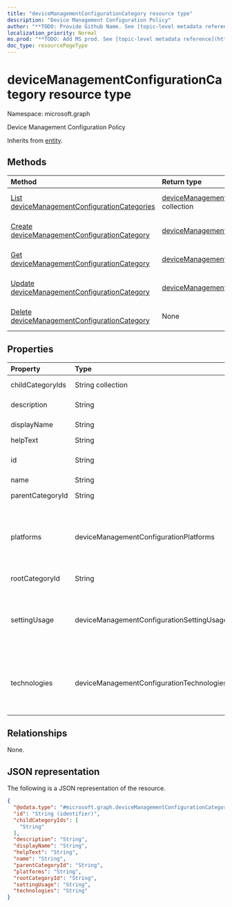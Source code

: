 ```yaml
---
title: "deviceManagementConfigurationCategory resource type"
description: "Device Management Configuration Policy"
author: "**TODO: Provide Github Name. See [topic-level metadata reference](https://msgo.azurewebsites.net/add/document/guidelines/metadata.html#topic-level-metadata)**"
localization_priority: Normal
ms.prod: "**TODO: Add MS prod. See [topic-level metadata reference](https://msgo.azurewebsites.net/add/document/guidelines/metadata.html#topic-level-metadata)**"
doc_type: resourcePageType
---
```


# deviceManagementConfigurationCategory resource type

Namespace: microsoft.graph



Device Management Configuration Policy


Inherits from [entity](../resources/entity.md).

## Methods
|Method|Return type|Description|
|:---|:---|:---|
|[List deviceManagementConfigurationCategories](../api/devicemanagementconfigurationcategory-list.md)|[deviceManagementConfigurationCategory](../resources/devicemanagementconfigurationcategory.md) collection|Get a list of the [deviceManagementConfigurationCategory](../resources/devicemanagementconfigurationcategory.md) objects and their properties.|
|[Create deviceManagementConfigurationCategory](../api/devicemanagementconfigurationcategory-create.md)|[deviceManagementConfigurationCategory](../resources/devicemanagementconfigurationcategory.md)|Create a new [deviceManagementConfigurationCategory](../resources/devicemanagementconfigurationcategory.md) object.|
|[Get deviceManagementConfigurationCategory](../api/devicemanagementconfigurationcategory-get.md)|[deviceManagementConfigurationCategory](../resources/devicemanagementconfigurationcategory.md)|Read the properties and relationships of a [deviceManagementConfigurationCategory](../resources/devicemanagementconfigurationcategory.md) object.|
|[Update deviceManagementConfigurationCategory](../api/devicemanagementconfigurationcategory-update.md)|[deviceManagementConfigurationCategory](../resources/devicemanagementconfigurationcategory.md)|Update the properties of a [deviceManagementConfigurationCategory](../resources/devicemanagementconfigurationcategory.md) object.|
|[Delete deviceManagementConfigurationCategory](../api/devicemanagementconfigurationcategory-delete.md)|None|Deletes a [deviceManagementConfigurationCategory](../resources/devicemanagementconfigurationcategory.md) object.|

## Properties
|Property|Type|Description|
|:---|:---|:---|
|childCategoryIds|String collection|List of child ids of the category.|
|description|String|Description of the item|
|displayName|String|Display name of the item|
|helpText|String|Help text of the item|
|id|String|**TODO: Add Description** Inherited from [entity](../resources/entity.md)|
|name|String|Name of the item|
|parentCategoryId|String|Parent id of the category.|
|platforms|deviceManagementConfigurationPlatforms|Platforms types, which settings in the category have. Possible values are: `none`, `macOS`, `windows10X`, `windows10`.|
|rootCategoryId|String|Root id of the category.|
|settingUsage|deviceManagementConfigurationSettingUsage|Indicates that the category contains settings that are used for Compliance or Configuration. Possible values are: `none`, `configuration`.|
|technologies|deviceManagementConfigurationTechnologies|Technologies types, which settings in the category have. Possible values are: `none`, `mdm`, `windows10XManagement`, `configManager`.|

## Relationships
None.

## JSON representation
The following is a JSON representation of the resource.
<!-- {
  "blockType": "resource",
  "keyProperty": "id",
  "@odata.type": "microsoft.graph.deviceManagementConfigurationCategory",
  "baseType": "microsoft.graph.entity",
  "openType": false
}
-->
``` json
{
  "@odata.type": "#microsoft.graph.deviceManagementConfigurationCategory",
  "id": "String (identifier)",
  "childCategoryIds": [
    "String"
  ],
  "description": "String",
  "displayName": "String",
  "helpText": "String",
  "name": "String",
  "parentCategoryId": "String",
  "platforms": "String",
  "rootCategoryId": "String",
  "settingUsage": "String",
  "technologies": "String"
}
```


